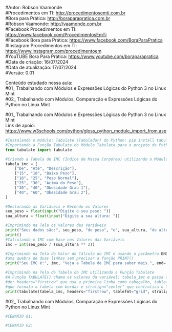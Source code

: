 #Autor: Robson Vaamonde<br>
#Procedimentos em TI: http://procedimentosemti.com.br<br>
#Bora para Prática: http://boraparapratica.com.br<br>
#Robson Vaamonde: http://vaamonde.com.br<br>
#Facebook Procedimentos em TI: https://www.facebook.com/ProcedimentosEmTi<br>
#Facebook Bora para Prática: https://www.facebook.com/BoraParaPratica<br>
#Instagram Procedimentos em TI: https://www.instagram.com/procedimentoem<br>
#YouTUBE Bora Para Prática: https://www.youtube.com/boraparapratica<br>
#Data de criação: 16/07/2024<br>
#Data de atualização: 17/07/2024<br>
#Versão: 0.01<br>

Conteúdo estudado nessa aula:<br>
#01_ Trabalhando com Módulos e Expressões Lógicas do Python 3 no Linux Mint<br>
#02_ Trabalhando com Módulos, Comparação e Expressões Lógicas do Python no Linux Mint<br>

#01_ Trabalhando com Módulos e Expressões Lógicas do Python 3 no Linux Mint<br>
Link de apoio: https://www.w3schools.com/python/gloss_python_module_import_from.asp
```python
#Instalando o módulo: Tabulate (Tabulador) do Python: pip install tabulate
#Importando a Função Tabulate do Módulo Tabulate para o projeto do Python
from tabulate import tabulate

#Criando a Tabela de IMC (Índice de Massa Corpórea) utilizando o Módulo Tabulate
tabela_imc = [ 
	["De", "Até", "Descrição"],
	["15", "18", "Baixo Peso"],
	["18", "25", "Peso Normal"],
	["25", "30", "Acima do Peso"],
	["30", "40", "Obesidade Grau 1"],
	["40", "60", "Obesidade Grau 2"],
]

#Declarando as Variáveis e Recendo os Valores
seu_peso = float(input("Digite o seu peso: "))
sua_altura = float(input("Digite a sua altura: "))

#Imprimindo na Tela os Valores das Variáveis
print("Seus dados são:", seu_peso, "de peso", "e", sua_altura, "de altura.")
print()
#Calculando o IMC com base nos Valores das Variáveis
imc = int(seu_peso / (sua_altura ** 2))

#Imprimindo na Tela do Valor do Cálculo do IMC e usando o parâmetro END para criar
#uma quebra de duas linhas sem precisar a função PRINT()
print("Seu IMC é:", imc, "Veja a Tabela de IMC para saber mais.", end='\n\n')

#Imprimindo na Tela da Tabela do IMC utilizando a Função Tabulate
#A Função TABULATE() chama os valores da variável: tabela_imc e passa os parâmetros
#de: headers="firstrow" que usa a primeira linha como cabeçalho, tablefmt="grid"
#que formata a tabela com bordas e stralign="center" que centraliza o Texto.
print(tabulate(tabela_imc, headers="firstrow", tablefmt="grid", stralign="center"))
```

#02_ Trabalhando com Módulos, Comparação e Expressões Lógicas do Python no Linux Mint<br>
```python
#CENÁRIO 01:
```

```python
#CENÁRIO 02:
```